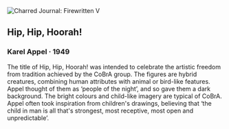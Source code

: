 <div class="artwork-of-the-day">
  <div class="container">
    <div class="img-wrapper">
      <img
        src="https://uploads2.wikiart.org/images/karel-appel/hip-hip-hoorah-1949.jpg!Large.jpg"
        alt="Charred Journal: Firewritten V" />
    </div>
    <div class="artwork-detail">
      <div class="artwork-origin"> 
        <h2 class="artwork-name">Hip, Hip, Hoorah!</h2>
        <h3 class="artist">
          Karel Appel
                    ·  1949
        </h3>
      </div>
      <p class="description">
        <span class="artwork-description-text ng-binding" ng-bind-html="viewModel.ArtworkOfTheDay.Description | unsafe">The title of Hip, Hip, Hoorah! was intended to celebrate the artistic freedom from tradition achieved by the CoBrA group. The figures are hybrid creatures, combining human attributes with animal or bird-like features. Appel thought of them as ‘people of the night’, and so gave them a dark background. The bright colours and child-like imagery are typical of CoBrA. Appel often took inspiration from children's drawings, believing that ‘the child in man is all that's strongest, most receptive, most open and unpredictable’.</span>
                        <div class="text-shadow-container" ng-show="showShadow" style=""></div>
      </p>
    </div>
  </div>

</div>
